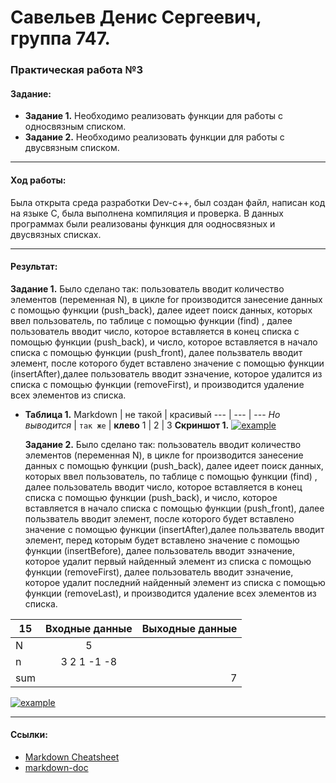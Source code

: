 # Савельев Денис Сергеевич, группа 747. #
### Практическая работа №3 ###
#### Задание: ####
- **Задание 1.** Необходимо реализовать функции для работы с односвязным списком.
- **Задание 2.** Необходимо реализовать функции для работы с двусвязным списком.
___
#### Ход работы: ####
   Была открыта среда разработки Dev-c++, был создан файл, написан код на языке С, была выполнена компиляция и проверка.
   В данных программах были реализованы функция для оодносвязных и двусвязных списках.

___
#### Результат: ####
  **Задание 1.** Было сделано так: пользователь вводит количество элементов (переменная N), в цикле for производится занесение данных с помощью функции (push_back), далее идеет поиск данных, которых ввел пользователь, по таблице с помощью функции (find) , далее пользователь вводит число, которое вставляется в конец списка с помощью функции (push_back), и число, которое вставляется в начало списка с помощью функции (push_front), далее пользватель вводит элемент, после которого будет вставлено значение с помощью функции (insertAfter),далее пользователь вводит эзначение, которое удалится из списка с помощью функции (removeFirst), и производится удаление всех элементов из списка.
* **Таблица 1.**
Markdown | не такой | красивый
--- | --- | ---
*Но выводится* | `так же` | **клево**
1 | 2 | 3
**Скриншот 1.**
[![example](скрин1)](пример1) 

  
  **Задание 2.** Было сделано так: пользователь вводит количество элементов (переменная N), в цикле for производится занесение данных с помощью функции (push_back), далее идеет поиск данных, которых ввел пользователь, по таблице с помощью функции (find) , далее пользователь вводит число, которое вставляется в конец списка с помощью функции (push_back), и число, которое вставляется в начало списка с помощью функции (push_front), далее пользватель вводит элемент, после которого будет вставлено значение с помощью функции (insertAfter),далее пользватель вводит элемент, перед которым будет вставлено значение с помощью функции (insertBefore), далее пользователь вводит эзначение, которое  удалит первый найденный элемент из списка с помощью функции (removeFirst), далее пользователь вводит эзначение, которое  удалит последний найденный элемент из списка с помощью функции (removeLast), и производится удаление всех элементов из списка.

|15| Входные данные|Выходные данные|
| ------------- |:-------------:| -----:|
| N| 5| |
| n|3 2 1 -1 -8||
| sum||7|

[![example](скрин2)](пример2)
___
#### Ссылки: ####  
- [Markdown Cheatsheet](https://github.com/adam-p/markdown-here/wiki/Markdown-Cheatsheet)
- [markdown-doc](https://github.com/OlgaVlasova/markdown-doc/blob/master/README.md#Parag)
